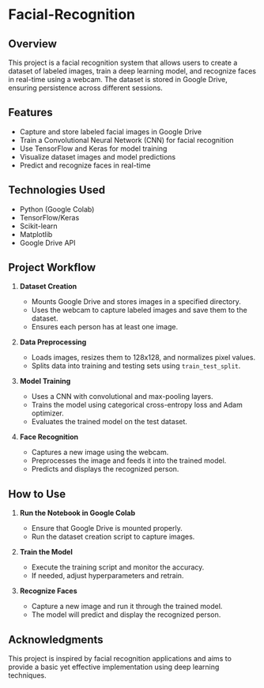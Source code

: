 # Facial-Recognition

## Overview
This project is a facial recognition system that allows users to create a dataset of labeled images, train a deep learning model, and recognize faces in real-time using a webcam. The dataset is stored in Google Drive, ensuring persistence across different sessions.

## Features
- Capture and store labeled facial images in Google Drive
- Train a Convolutional Neural Network (CNN) for facial recognition
- Use TensorFlow and Keras for model training
- Visualize dataset images and model predictions
- Predict and recognize faces in real-time

## Technologies Used
- Python (Google Colab)
- TensorFlow/Keras
- Scikit-learn
- Matplotlib
- Google Drive API

## Project Workflow
1. **Dataset Creation**
   - Mounts Google Drive and stores images in a specified directory.
   - Uses the webcam to capture labeled images and save them to the dataset.
   - Ensures each person has at least one image.

2. **Data Preprocessing**
   - Loads images, resizes them to 128x128, and normalizes pixel values.
   - Splits data into training and testing sets using `train_test_split`.

3. **Model Training**
   - Uses a CNN with convolutional and max-pooling layers.
   - Trains the model using categorical cross-entropy loss and Adam optimizer.
   - Evaluates the trained model on the test dataset.

4. **Face Recognition**
   - Captures a new image using the webcam.
   - Preprocesses the image and feeds it into the trained model.
   - Predicts and displays the recognized person.

## How to Use
1. **Run the Notebook in Google Colab**
   - Ensure that Google Drive is mounted properly.
   - Run the dataset creation script to capture images.

2. **Train the Model**
   - Execute the training script and monitor the accuracy.
   - If needed, adjust hyperparameters and retrain.

3. **Recognize Faces**
   - Capture a new image and run it through the trained model.
   - The model will predict and display the recognized person.

## Acknowledgments
This project is inspired by facial recognition applications and aims to provide a basic yet effective implementation using deep learning techniques.

